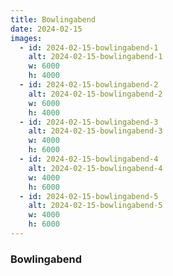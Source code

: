 ```yaml
---
title: Bowlingabend
date: 2024-02-15
images:
  - id: 2024-02-15-bowlingabend-1
    alt: 2024-02-15-bowlingabend-1
    w: 6000
    h: 4000
  - id: 2024-02-15-bowlingabend-2
    alt: 2024-02-15-bowlingabend-2
    w: 6000
    h: 4000
  - id: 2024-02-15-bowlingabend-3
    alt: 2024-02-15-bowlingabend-3
    w: 4000
    h: 6000
  - id: 2024-02-15-bowlingabend-4
    alt: 2024-02-15-bowlingabend-4
    w: 4000
    h: 6000
  - id: 2024-02-15-bowlingabend-5
    alt: 2024-02-15-bowlingabend-5
    w: 4000
    h: 6000
---
```


<!--mehr-->

### Bowlingabend